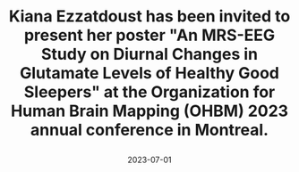 ---
thumbs_up: Yes
type: Presentation
date: 2023-07-01
title: |
  Kiana Ezzatdoust has been invited to present her poster "An MRS-EEG Study on Diurnal Changes in Glutamate Levels of Healthy Good Sleepers" at the Organization for Human Brain Mapping (OHBM) 2023 annual conference in Montreal.
---